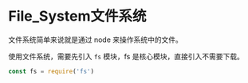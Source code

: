# File_System文件系统

文件系统简单来说就是通过 node 来操作系统中的文件。

使用文件系统，需要先引入 `fs` 模块，fs 是核心模块，直接引入不需要下载。

```js
const fs = require('fs')
```
